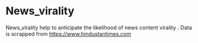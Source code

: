 # News_virality
News_virality help to anticipate the likelihood of news content virality .
Data is scrapped from https://www.hindustantimes.com 

